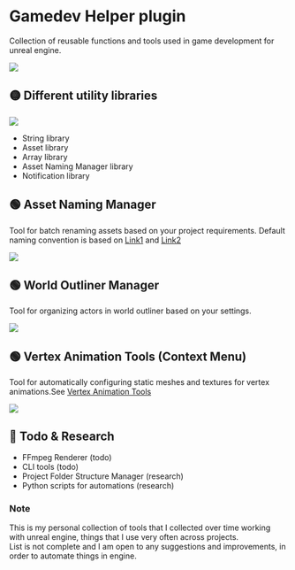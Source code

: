 # Gamedev Helper plugin
Collection of reusable functions and tools used in game development for unreal engine.

![](https://i.ibb.co/qxG3ZkS/gamedevhelper-02.png)


## :yellow_circle: Different utility libraries
![](https://i.ibb.co/zV4W9SP/gamedevhelper-04.png)
- String library
- Asset library
- Array library
- Asset Naming Manager library
- Notification library

## 🟢 Asset Naming Manager
Tool for batch renaming assets based on your project requirements. Default naming convention is based on [Link1](https://docs.unrealengine.com/4.27/en-US/ProductionPipelines/AssetNaming/) and [Link2](https://github.com/Allar/ue5-style-guide)

![](https://i.ibb.co/9tScF78/gamedevhelper-01.png)

## 🟢 World Outliner Manager
Tool for organizing actors in world outliner based on your settings.

![](https://i.ibb.co/d6J3LdH/gamedevhelper-03.png)

## 🟢 Vertex Animation Tools (Context Menu)
Tool for automatically configuring static meshes and textures for vertex animations.See [Vertex Animation Tools](https://docs.unrealengine.com/5.0/en-US/vertex-animation-tool-in-unreal-engine/)

![](https://i.ibb.co/VVWp8y0/gamedevhelper-05.png)

## 🔴 Todo & Research
- FFmpeg Renderer (todo)
- CLI tools (todo)
- Project Folder Structure Manager (research)
- Python scripts for automations (research)


### Note
This is my personal collection of tools that I collected over time working with unreal engine, things that I use very often across projects.  
List is not complete and I am open to any suggestions and improvements, in order to automate things in engine.  


